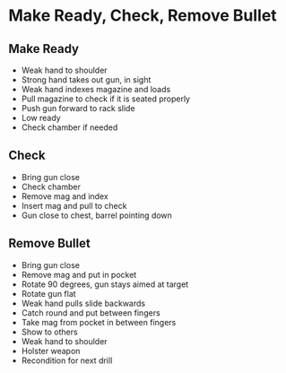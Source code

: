 # Make Ready, Check, Remove Bullet

## Make Ready

* Weak hand to shoulder
* Strong hand takes out gun, in sight
* Weak hand indexes magazine and loads
* Pull magazine to check if it is seated properly
* Push gun forward to rack slide
* Low ready
* Check chamber if needed

## Check

* Bring gun close
* Check chamber
* Remove mag and index
* Insert mag and pull to check
* Gun close to chest, barrel pointing down

## Remove  Bullet

* Bring gun close
* Remove mag and put in pocket
* Rotate 90 degrees, gun stays aimed at target
* Rotate gun flat
* Weak hand pulls slide backwards
* Catch round and put between fingers
* Take mag from pocket in between fingers
* Show to others
* Weak hand to shoulder
* Holster weapon
* Recondition for next drill